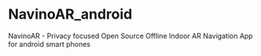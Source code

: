 # NavinoAR_android
NavinoAR - Privacy focused Open Source Offline Indoor AR Navigation App for android smart phones
